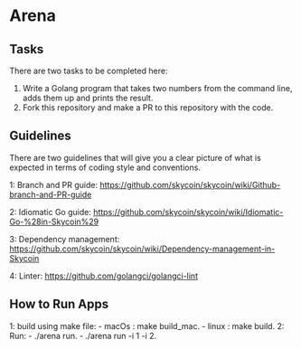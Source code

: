 # Arena

## Tasks
There are two tasks to be completed here:
1. Write a Golang program that takes two numbers from the command line, adds them up and prints the result.
2. Fork this repository and make a PR to this repository with the code.

## Guidelines
There are two guidelines that will give you a clear picture of what is expected in terms of coding style and conventions.

1: Branch and PR guide:
https://github.com/skycoin/skycoin/wiki/Github-branch-and-PR-guide

2: Idiomatic Go guide:
https://github.com/skycoin/skycoin/wiki/Idiomatic-Go-%28in-Skycoin%29

3: Dependency management:
https://github.com/skycoin/skycoin/wiki/Dependency-management-in-Skycoin

4: Linter:
https://github.com/golangci/golangci-lint


## How to Run Apps
1: build using make file:
    - macOs : make build_mac.
    - linux : make build.
2: Run:
    - ./arena run.
    - ./arena run -i 1 -i 2.